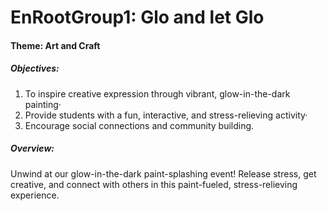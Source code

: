 # EnRootGroup1: Glo and let Glo

#### Theme: Art and Craft

##### Objectives:
1. To inspire creative expression through vibrant, glow-in-the-dark painting·
2. Provide students with a fun, interactive, and stress-relieving activity·
3. Encourage social connections and community building.

##### Overview:
Unwind at our glow-in-the-dark paint-splashing event! Release stress, get creative, and connect with others in this paint-fueled, stress-relieving experience.
